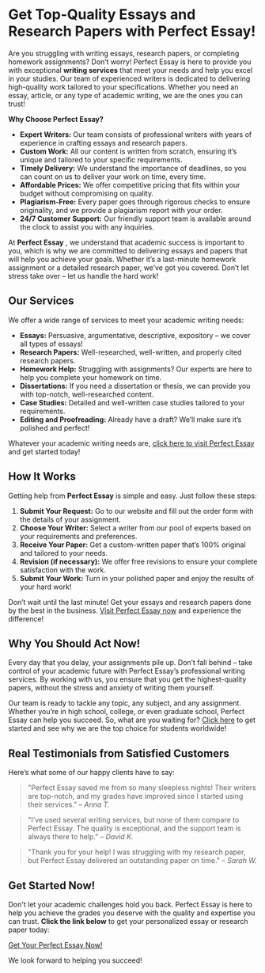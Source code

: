 # Get Top-Quality Essays and Research Papers with Perfect Essay!

Are you struggling with writing essays, research papers, or completing homework assignments? Don’t worry! Perfect Essay is here to provide you with exceptional **writing services** that meet your needs and help you excel in your studies. Our team of experienced writers is dedicated to delivering high-quality work tailored to your specifications. Whether you need an essay, article, or any type of academic writing, we are the ones you can trust!

**Why Choose Perfect Essay?**

- **Expert Writers:** Our team consists of professional writers with years of experience in crafting essays and research papers.
- **Custom Work:** All our content is written from scratch, ensuring it’s unique and tailored to your specific requirements.
- **Timely Delivery:** We understand the importance of deadlines, so you can count on us to deliver your work on time, every time.
- **Affordable Prices:** We offer competitive pricing that fits within your budget without compromising on quality.
- **Plagiarism-Free:** Every paper goes through rigorous checks to ensure originality, and we provide a plagiarism report with your order.
- **24/7 Customer Support:** Our friendly support team is available around the clock to assist you with any inquiries.

At **Perfect Essay** , we understand that academic success is important to you, which is why we are committed to delivering essays and papers that will help you achieve your goals. Whether it’s a last-minute homework assignment or a detailed research paper, we’ve got you covered. Don’t let stress take over – let us handle the hard work!

## Our Services

We offer a wide range of services to meet your academic writing needs:

- **Essays:** Persuasive, argumentative, descriptive, expository – we cover all types of essays!
- **Research Papers:** Well-researched, well-written, and properly cited research papers.
- **Homework Help:** Struggling with assignments? Our experts are here to help you complete your homework on time.
- **Dissertations:** If you need a dissertation or thesis, we can provide you with top-notch, well-researched content.
- **Case Studies:** Detailed and well-written case studies tailored to your requirements.
- **Editing and Proofreading:** Already have a draft? We’ll make sure it’s polished and perfect!

Whatever your academic writing needs are, [click here to visit Perfect Essay](https://tinyurl.com/topessay?keyword=perfect+essay) and get started today!

## How It Works

Getting help from **Perfect Essay** is simple and easy. Just follow these steps:

1. **Submit Your Request:** Go to our website and fill out the order form with the details of your assignment.
2. **Choose Your Writer:** Select a writer from our pool of experts based on your requirements and preferences.
3. **Receive Your Paper:** Get a custom-written paper that’s 100% original and tailored to your needs.
4. **Revision (if necessary):** We offer free revisions to ensure your complete satisfaction with the work.
5. **Submit Your Work:** Turn in your polished paper and enjoy the results of your hard work!

Don’t wait until the last minute! Get your essays and research papers done by the best in the business. [Visit Perfect Essay now](https://tinyurl.com/topessay?keyword=perfect+essay) and experience the difference!

## Why You Should Act Now!

Every day that you delay, your assignments pile up. Don’t fall behind – take control of your academic future with Perfect Essay’s professional writing services. By working with us, you ensure that you get the highest-quality papers, without the stress and anxiety of writing them yourself.

Our team is ready to tackle any topic, any subject, and any assignment. Whether you’re in high school, college, or even graduate school, Perfect Essay can help you succeed. So, what are you waiting for? [Click here](https://tinyurl.com/topessay?keyword=perfect+essay) to get started and see why we are the top choice for students worldwide!

## Real Testimonials from Satisfied Customers

Here’s what some of our happy clients have to say:

> "Perfect Essay saved me from so many sleepless nights! Their writers are top-notch, and my grades have improved since I started using their services." – _Anna T._

> "I’ve used several writing services, but none of them compare to Perfect Essay. The quality is exceptional, and the support team is always there to help." – _David K._

> "Thank you for your help! I was struggling with my research paper, but Perfect Essay delivered an outstanding paper on time." – _Sarah W._

## Get Started Now!

Don't let your academic challenges hold you back. Perfect Essay is here to help you achieve the grades you deserve with the quality and expertise you can trust. **Click the link below** to get your personalized essay or research paper today:

[Get Your Perfect Essay Now!](https://tinyurl.com/topessay?keyword=perfect+essay)

We look forward to helping you succeed!
